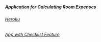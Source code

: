 ##### Application for Calculating Room Expenses
###### [ Heroku ](http://j-eight.herokuapp.com "j-eight")
###### [ App with Checklist Feature ](http://j-eight-checklist.herokuapp.com "j-eight-checklist")
